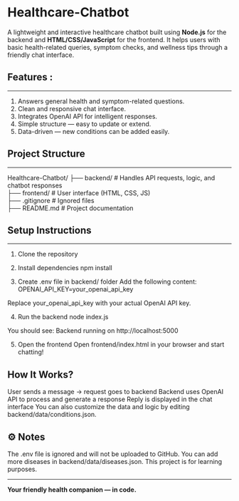 # **Healthcare-Chatbot**
A lightweight and interactive healthcare chatbot built using **Node.js** for the backend and **HTML/CSS/JavaScript** for the frontend.
It helps users with basic health-related queries, symptom checks, and wellness tips through a friendly chat interface.

## **Features :**
---
   1. Answers general health and symptom-related questions.
   2. Clean and responsive chat interface.
   3. Integrates OpenAI API for intelligent responses.
   4. Simple structure — easy to update or extend.
   5. Data-driven — new conditions can be added easily.
   
## **Project Structure**
---
Healthcare-Chatbot/
├── backend/        # Handles API requests, logic, and chatbot responses  
├── frontend/       # User interface (HTML, CSS, JS)  
├── .gitignore      # Ignored files  
├── README.md       # Project documentation  


## **Setup Instructions**
---
1. Clone the repository
2. Install dependencies
npm install

3. Create .env file in backend/ folder
Add the following content: OPENAI_API_KEY=your_openai_api_key

Replace your_openai_api_key with your actual OpenAI API key.

4. Run the backend
node index.js

You should see: Backend running on http://localhost:5000

5. Open the frontend
Open frontend/index.html in your browser and start chatting!

**How It Works?**
---
User sends a message → request goes to backend
Backend uses OpenAI API to process and generate a response
Reply is displayed in the chat interface
You can also customize the data and logic by editing backend/data/conditions.json.

**⚙ Notes**
---
The .env file is ignored and will not be uploaded to GitHub.
You can add more diseases in backend/data/diseases.json.
This project is for learning purposes.

---
**Your friendly health companion — in code.**
